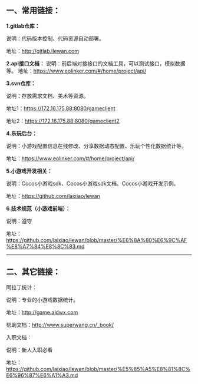 ## 一、常用链接：
**1.gitlab仓库：**

说明：代码版本控制、代码资源自动部署。

地址：http://gitlab.llewan.com
	
**2.api接口文档：**
说明：前后端对接接口的文档工具，可以测试接口，模拟数据等。
地址：https://www.eolinker.com/#/home/project/api/
	
	
**3.svn仓库：**

说明：存放需求文档、美术等资源。

地址1：https://172.16.175.88:8080/gameclient

地址2：https://172.16.175.88:8080/gameclient2
	

**4.乐玩后台：**

说明：小游戏配置信息在线修改、分享数据动态配置、乐玩个性化数据统计等。

地址：https://www.eolinker.com/#/home/project/api/
	
	
**5.小游戏开发相关：**

说明：Cocos小游戏sdk、Cocos小游戏sdk文档、Cocos小游戏开发示例。

地址：https://github.com/laixiao/lewan

	
**6.技术规范（小游戏前端）：**

说明：遵守

地址：https://github.com/laixiao/lewan/blob/master/%E6%8A%80%E6%9C%AF%E8%A7%84%E8%8C%83.md

	
	
	
	

------------
## 二、其它链接：
	
阿拉丁统计：

说明：专业的小游戏数据统计。

地址：http://game.aldwx.com

帮助文档：http://www.superwang.cn/_book/
	


入职文档：

说明：新人入职必看

地址：https://github.com/laixiao/lewan/blob/master/%E5%85%A5%E8%81%8C%E6%96%87%E6%A1%A3.md

	
	